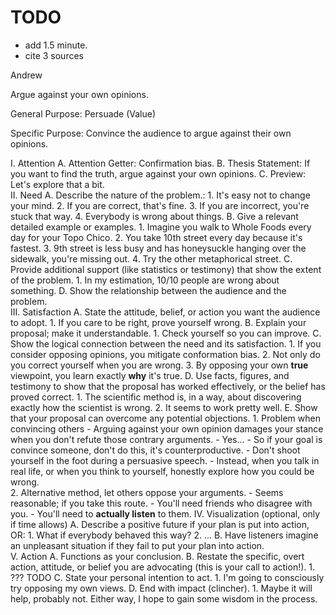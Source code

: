 
# TODO
- add 1.5 minute.
- cite 3 sources

Andrew

Argue against your own opinions.

General Purpose: Persuade (Value)

Specific Purpose: Convince the audience to argue against their own opinions.

  I.  Attention
	  A.  Attention Getter: Confirmation bias.
	  B.  Thesis Statement: If you want to find the truth, argue against your own opinions.
	  C.  Preview: Let's explore that a bit.  
 II.  Need
	  A.  Describe the nature of the problem.:
		  1. It's easy not to change your mind.
		  2. If you are correct, that's fine.
		  3. If you are incorrect, you're stuck that way.
		  4. Everybody is wrong about things.
	  B.  Give a relevant detailed example or examples.
		  1. Imagine you walk to Whole Foods every day for your Topo Chico.
		  2. You take 10th street every day because it's fastest.
		  3. 9th street is less busy and has honeysuckle hanging over the sidewalk, you're missing out.
		  4. Try the other metaphorical street.
	  C.  Provide additional support (like statistics or testimony) that show the extent of the problem.
		  1. In my estimation, 10/10 people are wrong about something.
	  D.  Show the relationship between the audience and the problem.  
III.  Satisfaction
	  A.  State the attitude, belief, or action you want the audience to adopt.
		  1. If you care to be right, prove yourself wrong.
	  B.  Explain your proposal; make it understandable.
		  1. Check yourself so you can improve.
	  C.  Show the logical connection between the need and its satisfaction.
		  1. If you consider opposing opinions, you mitigate conformation bias.
		  2. Not only do you correct yourself when you are wrong.
		  3. By opposing your own **true** viewpoint, you learn exactly **why** it's true.
	  D.  Use facts, figures, and testimony to show that the proposal has worked effectively, or the belief has proved correct.
		  1. The scientific method is, in a way, about discovering exactly how the scientist is wrong.
		  2. It seems to work pretty well.
	  E.  Show that your proposal can overcome any potential objections.
		  1. Problem when convincing others
			  - Arguing against your own opinion damages your stance when you don't refute those contrary arguments.
			  - Yes...
			  - So if your goal is convince someone, don't do this, it's counterproductive.
			  - Don't shoot yourself in the foot during a persuasive speech.
			  - Instead, when you talk in real life, or when you think to yourself, honestly explore how you could be wrong.  
		  2. Alternative method, let others oppose your arguments.
			  - Seems reasonable; if you take this route.
			  - You'll need friends who disagree with you.
			  - You'll need to **actually listen** to them.
 IV.  Visualization (optional, only if time allows)
	  A.  Describe a positive future if your plan is put into action, OR:
		  1. What if everybody behaved this way?
		  2. ...
	  B.  Have listeners imagine an unpleasant situation if they fail to put your plan into action.  
  V.  Action
	  A.  Functions as your conclusion.
	  B.  Restate the specific, overt action, attitude, or belief you are advocating (this is your call to action!).
		  1. ??? TODO
	  C.  State your personal intention to act.
		  1. I'm going to consciously try opposing my own views.
	  D.  End with impact (clincher).
		  1. Maybe it will help, probably not. Either way, I hope to gain some wisdom in the process.

